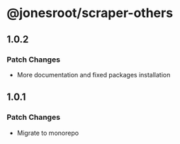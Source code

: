 # @jonesroot/scraper-others

## 1.0.2

### Patch Changes

- More documentation and fixed packages installation

## 1.0.1

### Patch Changes

- Migrate to monorepo
